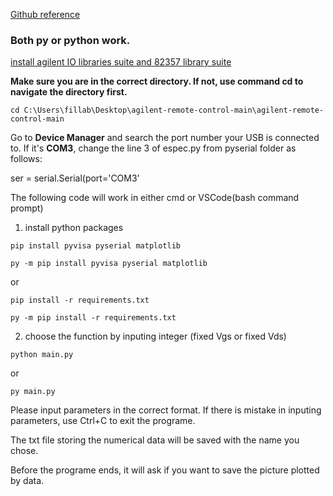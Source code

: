 <a href='https://github.com/alvinkcs/agilent-remote-control'>Github reference</a>

<h3>Both py or python work.</h3>
<a href='https://www.keysight.com/zz/en/lib/software-detail/computer-software/io-libraries-suite-downloads-2175637.html'>install agilent IO libraries suite and 82357 library suite</a>

<b>Make sure you are in the correct directory. If not, use command cd to navigate the directory first.</b>
```
cd C:\Users\fillab\Desktop\agilent-remote-control-main\agilent-remote-control-main
```

Go to <b>Device Manager</b> and search the port number your USB is connected to. If it's <b>COM3</b>, change the line 3 of espec.py from pyserial folder as follows:

ser = serial.Serial(port='COM3'

The following code will work in either cmd or VSCode(bash command prompt)

1. install python packages
```
pip install pyvisa pyserial matplotlib
```
```
py -m pip install pyvisa pyserial matplotlib
```
or
```
pip install -r requirements.txt
```
```
py -m pip install -r requirements.txt
```
2. choose the function by inputing integer
(fixed Vgs or fixed Vds)
```
python main.py
```
or 
```
py main.py
```
Please input parameters in the correct format. If there is mistake in inputing parameters, use Ctrl+C to exit the programe.

The txt file storing the numerical data will be saved with the name you chose.

Before the programe ends, it will ask if you want to save the picture plotted by data. 
